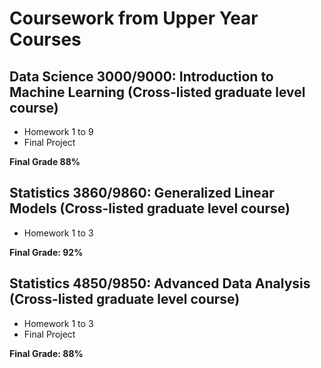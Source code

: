 # Coursework from Upper Year Courses

##  Data Science 3000/9000: Introduction to Machine Learning (Cross-listed graduate level course)

- Homework 1 to 9
- Final Project

**Final Grade 88%**

## Statistics 3860/9860: Generalized Linear Models (Cross-listed graduate level course)

- Homework 1 to 3

**Final Grade: 92%**

## Statistics 4850/9850: Advanced Data Analysis (Cross-listed graduate level course)

- Homework 1 to 3
- Final Project

**Final Grade: 88%**
